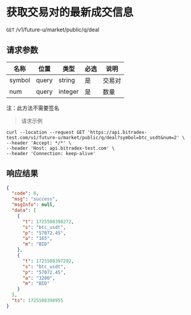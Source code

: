 # 获取交易对的最新成交信息

`GET` /v1/future-u/market/public/q/deal

## 请求参数

| 名称     | 位置    | 类型      | 必选 | 说明  |
|--------|-------|---------|----|-----|
| symbol | query | string  | 是  | 交易对 |
| num    | query | integer | 是  | 数量  |

注：此方法不需要签名

> 请求示例

```shell
curl --location --request GET 'https://api.bitradex-test.com/v1/future-u/market/public/q/deal?symbol=btc_usdt&num=2' \
--header 'Accept: */*' \
--header 'Host: api.bitradex-test.com' \
--header 'Connection: keep-alive'
```

## 响应结果

```json
{
  "code": 0,
  "msg": "success",
  "msgInfo": null,
  "data": [
    {
      "t": 1725508398272,
      "s": "btc_usdt",
      "p": "57072.45",
      "a": "165",
      "m": "BID"
    },
    {
      "t": 1725508397292,
      "s": "btc_usdt",
      "p": "57072.45",
      "a": "3200",
      "m": "BID"
    }
  ],
  "ts": 1725508398955
}
```


